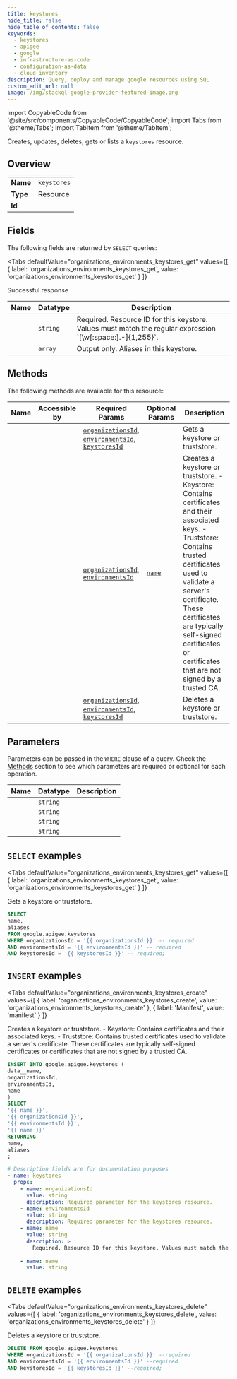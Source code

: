 ```yaml
--- 
title: keystores
hide_title: false
hide_table_of_contents: false
keywords:
  - keystores
  - apigee
  - google
  - infrastructure-as-code
  - configuration-as-data
  - cloud inventory
description: Query, deploy and manage google resources using SQL
custom_edit_url: null
image: /img/stackql-google-provider-featured-image.png
---
```


import CopyableCode from '@site/src/components/CopyableCode/CopyableCode';
import Tabs from '@theme/Tabs';
import TabItem from '@theme/TabItem';

Creates, updates, deletes, gets or lists a <code>keystores</code> resource.

## Overview
<table><tbody>
<tr><td><b>Name</b></td><td><code>keystores</code></td></tr>
<tr><td><b>Type</b></td><td>Resource</td></tr>
<tr><td><b>Id</b></td><td><CopyableCode code="google.apigee.keystores" /></td></tr>
</tbody></table>

## Fields

The following fields are returned by `SELECT` queries:

<Tabs
    defaultValue="organizations_environments_keystores_get"
    values={[
        { label: 'organizations_environments_keystores_get', value: 'organizations_environments_keystores_get' }
    ]}
>
<TabItem value="organizations_environments_keystores_get">

Successful response

<table>
<thead>
    <tr>
    <th>Name</th>
    <th>Datatype</th>
    <th>Description</th>
    </tr>
</thead>
<tbody>
<tr>
    <td><CopyableCode code="name" /></td>
    <td><code>string</code></td>
    <td>Required. Resource ID for this keystore. Values must match the regular expression `[\w[:space:].-]&#123;1,255&#125;`.</td>
</tr>
<tr>
    <td><CopyableCode code="aliases" /></td>
    <td><code>array</code></td>
    <td>Output only. Aliases in this keystore.</td>
</tr>
</tbody>
</table>
</TabItem>
</Tabs>

## Methods

The following methods are available for this resource:

<table>
<thead>
    <tr>
    <th>Name</th>
    <th>Accessible by</th>
    <th>Required Params</th>
    <th>Optional Params</th>
    <th>Description</th>
    </tr>
</thead>
<tbody>
<tr>
    <td><a href="#organizations_environments_keystores_get"><CopyableCode code="organizations_environments_keystores_get" /></a></td>
    <td><CopyableCode code="select" /></td>
    <td><a href="#parameter-organizationsId"><code>organizationsId</code></a>, <a href="#parameter-environmentsId"><code>environmentsId</code></a>, <a href="#parameter-keystoresId"><code>keystoresId</code></a></td>
    <td></td>
    <td>Gets a keystore or truststore.</td>
</tr>
<tr>
    <td><a href="#organizations_environments_keystores_create"><CopyableCode code="organizations_environments_keystores_create" /></a></td>
    <td><CopyableCode code="insert" /></td>
    <td><a href="#parameter-organizationsId"><code>organizationsId</code></a>, <a href="#parameter-environmentsId"><code>environmentsId</code></a></td>
    <td><a href="#parameter-name"><code>name</code></a></td>
    <td>Creates a keystore or truststore. - Keystore: Contains certificates and their associated keys. - Truststore: Contains trusted certificates used to validate a server's certificate. These certificates are typically self-signed certificates or certificates that are not signed by a trusted CA.</td>
</tr>
<tr>
    <td><a href="#organizations_environments_keystores_delete"><CopyableCode code="organizations_environments_keystores_delete" /></a></td>
    <td><CopyableCode code="delete" /></td>
    <td><a href="#parameter-organizationsId"><code>organizationsId</code></a>, <a href="#parameter-environmentsId"><code>environmentsId</code></a>, <a href="#parameter-keystoresId"><code>keystoresId</code></a></td>
    <td></td>
    <td>Deletes a keystore or truststore.</td>
</tr>
</tbody>
</table>

## Parameters

Parameters can be passed in the `WHERE` clause of a query. Check the [Methods](#methods) section to see which parameters are required or optional for each operation.

<table>
<thead>
    <tr>
    <th>Name</th>
    <th>Datatype</th>
    <th>Description</th>
    </tr>
</thead>
<tbody>
<tr id="parameter-environmentsId">
    <td><CopyableCode code="environmentsId" /></td>
    <td><code>string</code></td>
    <td></td>
</tr>
<tr id="parameter-keystoresId">
    <td><CopyableCode code="keystoresId" /></td>
    <td><code>string</code></td>
    <td></td>
</tr>
<tr id="parameter-organizationsId">
    <td><CopyableCode code="organizationsId" /></td>
    <td><code>string</code></td>
    <td></td>
</tr>
<tr id="parameter-name">
    <td><CopyableCode code="name" /></td>
    <td><code>string</code></td>
    <td></td>
</tr>
</tbody>
</table>

## `SELECT` examples

<Tabs
    defaultValue="organizations_environments_keystores_get"
    values={[
        { label: 'organizations_environments_keystores_get', value: 'organizations_environments_keystores_get' }
    ]}
>
<TabItem value="organizations_environments_keystores_get">

Gets a keystore or truststore.

```sql
SELECT
name,
aliases
FROM google.apigee.keystores
WHERE organizationsId = '{{ organizationsId }}' -- required
AND environmentsId = '{{ environmentsId }}' -- required
AND keystoresId = '{{ keystoresId }}' -- required;
```
</TabItem>
</Tabs>


## `INSERT` examples

<Tabs
    defaultValue="organizations_environments_keystores_create"
    values={[
        { label: 'organizations_environments_keystores_create', value: 'organizations_environments_keystores_create' },
        { label: 'Manifest', value: 'manifest' }
    ]}
>
<TabItem value="organizations_environments_keystores_create">

Creates a keystore or truststore. - Keystore: Contains certificates and their associated keys. - Truststore: Contains trusted certificates used to validate a server's certificate. These certificates are typically self-signed certificates or certificates that are not signed by a trusted CA.

```sql
INSERT INTO google.apigee.keystores (
data__name,
organizationsId,
environmentsId,
name
)
SELECT 
'{{ name }}',
'{{ organizationsId }}',
'{{ environmentsId }}',
'{{ name }}'
RETURNING
name,
aliases
;
```
</TabItem>
<TabItem value="manifest">

```yaml
# Description fields are for documentation purposes
- name: keystores
  props:
    - name: organizationsId
      value: string
      description: Required parameter for the keystores resource.
    - name: environmentsId
      value: string
      description: Required parameter for the keystores resource.
    - name: name
      value: string
      description: >
        Required. Resource ID for this keystore. Values must match the regular expression `[\w[:space:].-]{1,255}`.
        
    - name: name
      value: string
```
</TabItem>
</Tabs>


## `DELETE` examples

<Tabs
    defaultValue="organizations_environments_keystores_delete"
    values={[
        { label: 'organizations_environments_keystores_delete', value: 'organizations_environments_keystores_delete' }
    ]}
>
<TabItem value="organizations_environments_keystores_delete">

Deletes a keystore or truststore.

```sql
DELETE FROM google.apigee.keystores
WHERE organizationsId = '{{ organizationsId }}' --required
AND environmentsId = '{{ environmentsId }}' --required
AND keystoresId = '{{ keystoresId }}' --required;
```
</TabItem>
</Tabs>
